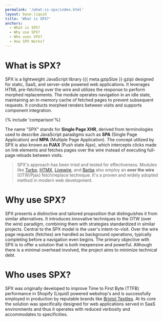 ```yaml
---
permalink: '/what-is-spx/index.html'
layout: base.liquid
title: 'What is SPX?'
anchors:
  - What is SPX?
  - Why use SPX?
  - Who uses SPX?
  - How SPX Works?
---
```


# What is SPX?

SPX is a lightweight JavaScript library ({{ meta.gzipSize }} gzip) designed for static, SaaS, and server-side powered web applications. It leverages HTML pre-fetching over the wire and utilizes the response to perform morphed replacements. The module operates navigation in an idle state, maintaining an in-memory cache of fetched pages to prevent subsequent requests. It conducts morphed renders between visits and supports component integration.

{% include 'comparison'%}

The name "SPX" stands for **Single Page XHR**, derived from terminologies used to describe JavaScript paradigms such as **SPA** (Single Page Application) and **MPA** (Multiple Page Application). The concept utilized by SPX is also known as **PJAX** (Push state Ajax), which intercepts clicks made on link elements and fetches pages over the wire instead of executing full-page reloads between visits.

> SPX's approach has been tried and tested for effectiveness. Modules like [Turbo](https://turbo.hotwired.dev/), [HTMX](https://htmx.org/), [Livewire](https://github.com/livewire/livewire), and [Barba](https://barba.js.org/) also employ an **over the wire** (OTW/Pjax) fetch/replace technique. It's a proven and widely adopted method in modern web development.

# Why use SPX?

SPX presents a distinctive and tailored proposition that distinguishes it from similar alternatives. It introduces innovative techniques to the OTW (over the wire) paradigm, combining them with strategies standardized in similar projects. Central to the SPX model is the user's intent-to-visit. Over the wire page requests (fetches) are handled as background operations, typically completing before a navigation even begins. The primary objective with SPX is to offer a solution that is both inexpensive and powerful. Although there is a minimal overhead involved, the project aims to minimize technical debt.

# Who uses SPX?

SPX was originally developed to improve Time to First Byte (TTFB) performance in Shopify (Liquid) powered webshop's and is successfully employed in production by reputable brands like [Brixtol Textiles](https://brixtoltextiles.com). At its core the solution was specifically designed for web applications served in SaaS environments and thus it operates with reduced verbosity and accommodates to specificities.
